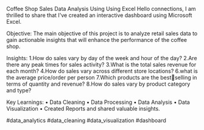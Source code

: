Coffee Shop Sales Data Analysis Using Using Excel
Hello connections,
I am thrilled to share that I've created an interactive dashboard using Microsoft Excel.


Objective:
The main objective of this project is to analyze retail sales data to gain actionable insights that will enhance the performance of the coffee shop. 

Insights:
1.How do sales vary by day of the
week and hour of the day?
2.Are there any peak times for sales
activity?
3.What is the total sales revenue for
each month?
4.How do sales vary across different
store locations?
6.what is the average price/order
per person
7.Which products are the bestselling in terms of quantity and
revenue?
8.How do sales vary by product
category and type? 

Key Learnings:
• Data Cleaning
• Data Processing 
• Data Analysis
• Data Visualization
• Created Reports and shared valuable insights.



#data_analytics 
#data_cleaning 
#data_visualization
#dashboard


